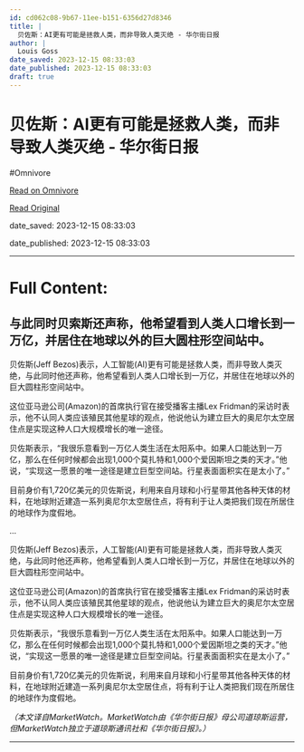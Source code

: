 ```yaml
---
id: cd062c08-9b67-11ee-b151-6356d27d8346
title: |
  贝佐斯：AI更有可能是拯救人类，而非导致人类灭绝 - 华尔街日报
author: |
  Louis Goss
date_saved: 2023-12-15 08:33:03
date_published: 2023-12-15 08:33:03
draft: true
---
```


# 贝佐斯：AI更有可能是拯救人类，而非导致人类灭绝 - 华尔街日报
#Omnivore

[Read on Omnivore](https://omnivore.app/me/ai-18c6e54338c)

[Read Original](https://cn.wsj.com/amp/articles/%E8%B4%9D%E4%BD%90%E6%96%AF-ai%E6%9B%B4%E6%9C%89%E5%8F%AF%E8%83%BD%E6%98%AF%E6%8B%AF%E6%95%91%E4%BA%BA%E7%B1%BB-%E8%80%8C%E9%9D%9E%E5%AF%BC%E8%87%B4%E4%BA%BA%E7%B1%BB%E7%81%AD%E7%BB%9D-3fe252d2)

date_saved: 2023-12-15 08:33:03

date_published: 2023-12-15 08:33:03

--- 

# Full Content: 

## 与此同时贝索斯还声称，他希望看到人类人口增长到一万亿，并居住在地球以外的巨大圆柱形空间站中。

贝佐斯(Jeff Bezos)表示，人工智能(AI)更有可能是拯救人类，而非导致人类灭绝，与此同时他还声称，他希望看到人类人口增长到一万亿，并居住在地球以外的巨大圆柱形空间站中。

这位亚马逊公司(Amazon)的首席执行官在接受播客主播Lex Fridman的采访时表示，他不认同人类应该殖民其他星球的观点，他说他认为建立巨大的奥尼尔太空居住点是实现这种人口大规模增长的唯一途径。

贝佐斯表示，“我很乐意看到一万亿人类生活在太阳系中。如果人口能达到一万亿，那么在任何时候都会出现1,000个莫扎特和1,000个爱因斯坦之类的天才。”他说，“实现这一愿景的唯一途径是建立巨型空间站。行星表面面积实在是太小了。”

目前身价有1,720亿美元的贝佐斯说，利用来自月球和小行星带其他各种天体的材料，在地球附近建造一系列奥尼尔太空居住点，将有利于让人类把我们现在所居住的地球作为度假地。

...

贝佐斯(Jeff Bezos)表示，人工智能(AI)更有可能是拯救人类，而非导致人类灭绝，与此同时他还声称，他希望看到人类人口增长到一万亿，并居住在地球以外的巨大圆柱形空间站中。

这位亚马逊公司(Amazon)的首席执行官在接受播客主播Lex Fridman的采访时表示，他不认同人类应该殖民其他星球的观点，他说他认为建立巨大的奥尼尔太空居住点是实现这种人口大规模增长的唯一途径。

贝佐斯表示，“我很乐意看到一万亿人类生活在太阳系中。如果人口能达到一万亿，那么在任何时候都会出现1,000个莫扎特和1,000个爱因斯坦之类的天才。”他说，“实现这一愿景的唯一途径是建立巨型空间站。行星表面面积实在是太小了。”

目前身价有1,720亿美元的贝佐斯说，利用来自月球和小行星带其他各种天体的材料，在地球附近建造一系列奥尼尔太空居住点，将有利于让人类把我们现在所居住的地球作为度假地。

_（本文译自MarketWatch。MarketWatch由《华尔街日报》母公司道琼斯运营，但MarketWatch独立于道琼斯通讯社和《华尔街日报》。）_

---

